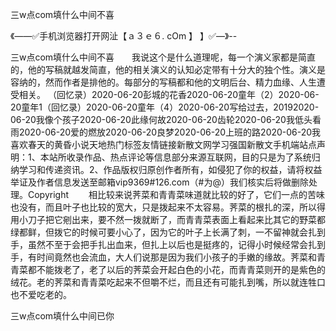 三w点com填什么中间不喜

《——✅手机浏览器打开网沚【ａ３ｅ６. cOm 】 】✅—》--

三w点com填什么中间不喜　　我说这个是什么道理呢，每一个演义家都是简直的，他的写稿就越发简直，他的相关演义的认知必定带有十分大的独个性。演义是容纳的，然而作者是排他的。每部分的写稿都和他的文明后台、精力血缘、人生遭受相关。
（回忆录）2020-06-20彭城的花香2020-06-20童年（2）2020-06-20童年1（回忆录）2020-06-20童年（4）2020-06-20写给过去，20192020-06-20我像个孩子2020-06-20此缘何故2020-06-20齿轮2020-06-20我低头看雨2020-06-20爱的燃放2020-06-20良梦2020-06-20上班的路2020-06-20我喜欢春天的黄昏小说天地热门标签友情链接新散文网学习强国新散文手机端站点声明：1、本站所收录作品、热点评论等信息部分来源互联网，目的只是为了系统归纳学习和传递资讯。2、作品版权归原创作者所有，如侵犯了你的权益，请将权益举证及作者信息发送至邮箱vip9369#126.com（#为@）我们核实后将做删除处理。Copyright
　　相比较来说荠菜和青青菜味道就比较的好了，它们一点的苦味也没有，而且叶子也比较的宽大，只是拨起来不太容易。荠菜的根扎的深，所以得用小刀子把它剜出来，要不然一拨就断了，而青青菜表面上看起来比其它的野菜都绿都鲜，但拨它的时候可要小心了，因为它的叶子上长满了刺，一不留神就会扎到手，虽然不至于会把手扎出血来，但扎上以后也是挺疼的，记得小时候经常会扎到手，有时间竟然也会流血，大人们说那是因为我们小孩子的手嫩的缘故。荠菜和青青菜都不能拨老了，老了以后的荠菜会开起白色的小花，而青青菜则开的是紫色的绒花。老的荠菜和青青菜吃起来不但嚼不烂，而且还有可能扎到嘴，所以就连牲口也不爱吃老的。





三w点com填什么中间已你
